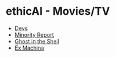 # ethicAI - Movies/TV

* [Devs](https://en.wikipedia.org/wiki/Devs)
* [Minority Report](https://en.wikipedia.org/wiki/Minority_Report)
* [Ghost in the Shell](https://en.wikipedia.org/wiki/Ghost_in_the_Shell)
* [Ex Machina](https://en.wikipedia.org/wiki/Ex_Machina_(film))
